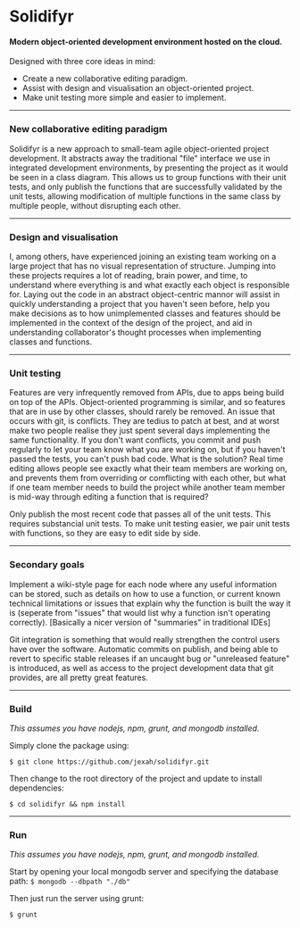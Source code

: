 # Solidifyr
#### Modern object-oriented development environment hosted on the cloud.

Designed with three core ideas in mind:
* Create a new collaborative editing paradigm.
* Assist with design and visualisation an object-oriented project.
* Make unit testing more simple and easier to implement.

---

### New collaborative editing paradigm
Solidifyr is a new approach to small-team agile object-oriented project development. It abstracts away the traditional "file" interface we use in integrated development environments, by presenting the project as it would be seen in a class diagram. This allows us to group functions with their unit tests, and only publish the functions that are successfully validated by the unit tests, allowing modification of multiple functions in the same class by multiple people, without disrupting each other.

---

### Design and visualisation
I, among others, have experienced joining an existing team working on a large project that has no visual representation of structure. Jumping into these projects requires a lot of reading, brain power, and time, to understand where everything is and what exactly each object is responsible for. Laying out the code in an abstract object-centric mannor will assist in quickly understanding a project that you haven't seen before, help you make decisions as to how unimplemented classes and features should be implemented in the context of the design of the project, and aid in understanding collaborator's thought processes when implementing classes and functions.

---

### Unit testing
Features are very infrequently removed from APIs, due to apps being build on top of the APIs. Object-oriented programming is similar, and so features that are in use by other classes, should rarely be removed. An issue that occurs with git, is conflicts. They are tedius to patch at best, and at worst make two people realise they just spent several days implementing the same functionality. If you don't want conflicts, you commit and push regularly to let your team know what you are working on, but if you haven't passed the tests, you can't push bad code. What is the solution? Real time editing allows people see exactly what their team members are working on, and prevents them from overriding or comflicting with each other, but what if one team member needs to build the project while another team member is mid-way through editing a function that is required?

Only publish the most recent code that passes all of the unit tests. This requires substancial unit tests. To make unit testing easier, we pair unit tests with functions, so they are easy to edit side by side.

---

### Secondary goals
Implement a wiki-style page for each node where any useful information can be stored, such as details on how to use a function, or current known technical limitations or issues that explain why the function is built the way it is (seperate from "issues" that would list why a function isn't operating correctly). [Basically a nicer version of "summaries" in traditional IDEs]

Git integration is something that would really strengthen the control users have over the software. Automatic commits on publish, and being able to revert to specific stable releases if an uncaught bug or "unreleased feature" is introduced, as well as access to the project development data that git provides, are all pretty great features.

---

### Build
*This assumes you have nodejs, npm, grunt, and mongodb installed.*

Simply clone the package using:

`$ git clone https://github.com/jexah/solidifyr.git`

Then change to the root directory of the project and update to install dependencies:

`$ cd solidifyr && npm install`

---

### Run
*This assumes you have nodejs, npm, grunt, and mongodb installed.*

Start by opening your local mongodb server and specifying the database path:
`$ mongodb --dbpath "./db"`

Then just run the server using grunt:

`$ grunt`